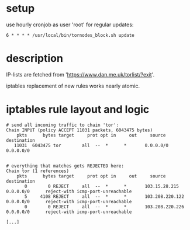 # setup

use hourly cronjob as user 'root' for regular updates:
```
6 * * * * /usr/local/bin/tornodes_block.sh update
```

# description

IP-lists are fetched from 'https://www.dan.me.uk/torlist/?exit'.

iptables replacement of new rules works nearly atomic.


# iptables rule layout and logic

```
# send all incoming traffic to chain 'tor':
Chain INPUT (policy ACCEPT 11031 packets, 6043475 bytes)
    pkts      bytes target     prot opt in     out     source               destination
   11031  6043475 tor        all  --  *      *       0.0.0.0/0            0.0.0.0/0


# everything that matches gets REJECTED here:
Chain tor (1 references)
    pkts      bytes target     prot opt in     out     source               destination
       0        0 REJECT     all  --  *      *       103.15.28.215        0.0.0.0/0      reject-with icmp-port-unreachable
       5     4108 REJECT     all  --  *      *       103.208.220.122      0.0.0.0/0      reject-with icmp-port-unreachable
       0        0 REJECT     all  --  *      *       103.208.220.226      0.0.0.0/0      reject-with icmp-port-unreachable

[...]

```
